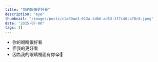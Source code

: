 ```yaml
---
title: "我的眼睛更好看"
description: "eye"
thumbnail: "/images/posts/c1a69ae3-612a-4db6-ad53-3f7c46ca78c8.jpeg"
date: "2025-07-06"
tags: []
---
```

- 你的眼睛很好看
- 但我的更好看
- 因為我的眼睛裡面有你😭🫵
